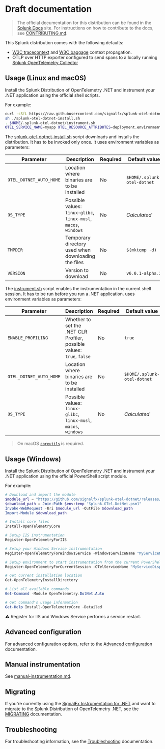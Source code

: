 # Draft documentation

> The official documentation for this distribution can be found in the
> [Splunk Docs](https://docs.splunk.com/Observability/gdi/get-data-in/application/dotnet/get-started.html)
> site.
> For instructions on how to contribute to the docs, see
> [CONTRIBUTING.md](../CONTRIBUTING.md#documentation).

This Splunk distribution comes with the following defaults:

- [W3C tracecontext](https://www.w3.org/TR/trace-context/) and
  [W3C baggage](https://www.w3.org/TR/baggage/) context propagation.
- OTLP over HTTP exporter configured to send spans to a locally running [Splunk OpenTelemetry
  Collector](https://github.com/signalfx/splunk-otel-collector)

## Usage (Linux and macOS)

Install the Splunk Distribution of OpenTelemetry .NET
and instrument your .NET application using the official shell scripts.

For example:

```sh
curl -sSfL https://raw.githubusercontent.com/signalfx/splunk-otel-dotnet/v0.0.1-alpha.2/splunk-otel-dotnet-install.sh -O
sh ./splunk-otel-dotnet-install.sh
. $HOME/.splunk-otel-dotnet/instrument.sh
OTEL_SERVICE_NAME=myapp OTEL_RESOURCE_ATTRIBUTES=deployment.environment=staging,service.version=1.0.0 dotnet run
```

The [splunk-otel-dotnet-install.sh](../splunk-otel-dotnet-install.sh) script
downloads and installs the distribution.
It has to be invoked only once.
It uses environment variables as parameters:

| Parameter               | Description                                                      | Required | Default value             |
|-------------------------|------------------------------------------------------------------|----------|---------------------------|
| `OTEL_DOTNET_AUTO_HOME` | Location where binaries are to be installed                      | No       | `$HOME/.splunk-otel-dotnet` |
| `OS_TYPE`               | Possible values: `linux-glibc`, `linux-musl`, `macos`, `windows` | No       | *Calculated*              |
| `TMPDIR`                | Temporary directory used when downloading the files              | No       | `$(mktemp -d)`            |
| `VERSION`               | Version to download                                              | No       | `v0.0.1-alpha.2`           |

The [instrument.sh](../instrument.sh) script
enables the instrumentation in the current shell session.
It has to be run before you run a .NET application.
uses environment variables as parameters:

| Parameter               | Description                                                            | Required | Default value             |
|-------------------------|------------------------------------------------------------------------|----------|---------------------------|
| `ENABLE_PROFILING`      | Whether to set the .NET CLR Profiler, possible values: `true`, `false` | No       | `true`                    |
| `OTEL_DOTNET_AUTO_HOME` | Location where binaries are to be installed                            | No       | `$HOME/.splunk-otel-dotnet` |
| `OS_TYPE`               | Possible values: `linux-glibc`, `linux-musl`, `macos`, `windows`       | No       | *Calculated*              |

> On macOS [`coreutils`](https://formulae.brew.sh/formula/coreutils) is required.

## Usage (Windows)

Install the Splunk Distribution of OpenTelemetry .NET
and instrument your .NET application using the official PowerShell script module.

For example:

```powershell
# Download and import the module
$module_url = "https://github.com/signalfx/splunk-otel-dotnet/releases/download/v0.0.1-alpha.2/Splunk.OTel.DotNet.psm1"
$download_path = Join-Path $env:temp "Splunk.OTel.DotNet.psm1"
Invoke-WebRequest -Uri $module_url -OutFile $download_path
Import-Module $download_path

# Install core files
Install-OpenTelemetryCore

# Setup IIS instrumentation
Register-OpenTelemetryForIIS

# Setup your Windows Service instrumentation
Register-OpenTelemetryForWindowsService -WindowsServiceName "MyServiceName" -OTelServiceName "MyServiceDisplayName"

# Setup environment to start instrumentation from the current PowerShell session
Register-OpenTelemetryForCurrentSession -OTelServiceName "MyServiceDisplayName"

# Get current installation location
Get-OpenTelemetryInstallDirectory

# List all available commands
Get-Command -Module OpenTelemetry.DotNet.Auto

# Get command's usage information
Get-Help Install-OpenTelemetryCore -Detailed
```

⚠️ Register for IIS and Windows Service performs a service restart.

## Advanced configuration

For advanced configuration options, refer to
the [Advanced configuration](advanced-config.md) documentation.

## Manual instrumentation

See [manual-instrumentation.md](https://github.com/open-telemetry/opentelemetry-dotnet-instrumentation/blob/v0.6.0-beta.2/docs/manual-instrumentation.md).

## Migrating

If you're currently using the [SignalFx Instrumentation for .NET](https://github.com/signalfx/signalfx-dotnet-tracing)
and want to migrate to the Splunk Distribution of OpenTelemetry .NET,
see the [MIGRATING](../MIGRATING.md) documentation.

## Troubleshooting

For troubleshooting information, see the
[Troubleshooting](troubleshooting.md) documentation.
